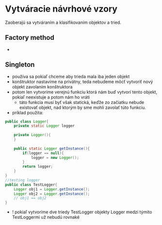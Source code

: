# Vytváracie návrhové vzory
Zaoberajú sa vytváraním a klasifikovaním objektov a tried.

## Factory method
- 
## Singleton
- používa sa pokiaľ chceme aby trieda mala iba jeden objekt
- konštruktor nastavíme na privátny, teda nebudeme môcť vytvoriť nový objekt zavolaním konštruktora
- potom len vytvoríme verejnú funkciu ktorá nám buď vytvorí tento objekt, pokiaľ neexistuje a potom nám ho vráti
	- táto funkcia musí byť však statická, keďže zo začiatku nebude existovať objekt, nad ktorým by sme mohli zavolať túto funkciu. 
- príklad použita:
```java
public class Logger{
	private static Logger logger
	
	private Logger(){
	}
	
	public static Logger getInstance(){
		if(logger == null){
			logger = new Logger();
		}
		return logger;
	}
}
//testing logger
public class TestLogger{
	Logger obj1 = Logger.getInstance();
	Logger obj2 = Logger.getInstance();
	// obj1 == obj2	
}
```
- ! pokiaľ vytvoríme dve triedy TestLogger objekty Logger medzi týmito TestLoggermi už nebudú rovnaké




